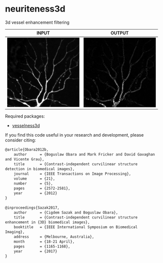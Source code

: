 # neuriteness3d
3d vessel enhancement filtering<br/>

| INPUT | OUTPUT |
| ------------- | ------------- |
| <img src="https://github.com/BoguslawObara/vesselness3d/blob/master/im/neuron.png" width="250">  | <img src="https://github.com/BoguslawObara/neuriteness3d/blob/master/im/neuron_n.png" width="250"> |

Required packages:
- [vesselness3d](../../../vesselness3d)

If you find this code useful in your research and development, please consider citing:

    @article{Obara2012b,
        author      = {Boguslaw Obara and Mark Fricker and David Gavaghan and Vicente Grau},
        title       = {Contrast-independent curvilinear structure detection in biomedical images},
        journal     = {IEEE Transactions on Image Processing},
        volume      = {21},
        number      = {5},
        pages       = {2572-2581},
        year        = {2012}
    }

    @inproceedings{Sazak2017,
        author      = {Cigdem Sazak and Boguslaw Obara},
        title       = {Contrast-independent curvilinear structure enhancement in {3D} biomedical images},
        booktitle   = {IEEE International Symposium on Biomedical Imaging},
        address     = {Melbourne, Australia},    
        month       = {18-21 April},
        pages       = {1165-1168},
        year        = {2017}
    }
